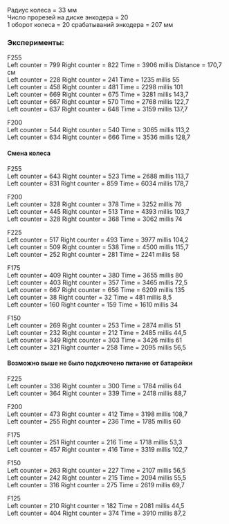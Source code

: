   Радиус колеса = 33 мм  
  Число прорезей на диске энкодера = 20  
  1 оборот колеса = 20 срабатываний  энкодера = 207 мм  
### Эксперименты:
  F255  
    Left counter = 799 Right counter = 822 Time = 3906 millis Distance = 170,7 см  
    Left counter = 228 Right counter = 241 Time = 1235 millis 55  
    Left counter = 458 Right counter = 481 Time = 2298 millis 101  
    Left counter = 669 Right counter = 675 Time = 3281 millis 143,7  
    Left counter = 667 Right counter = 570 Time = 2768 millis 122,7  
    Left counter = 637 Right counter = 648 Time = 3159 millis 137,7  

  F200  
    Left counter = 544 Right counter = 540 Time = 3065 millis 113,2  
    Left counter = 634 Right counter = 666 Time = 3536 millis 128,7  

#### Смена колеса  
  F255  
    Left counter = 643 Right counter = 523 Time = 2688 millis 113,7  
    Left counter = 831 Right counter = 859 Time = 6034 millis 178,7  

  F200  
    Left counter = 328 Right counter = 378 Time = 3252 millis 76  
    Left counter = 445 Right counter = 513 Time = 4393 millis 103,7    
    Left counter = 328 Right counter = 368 Time = 3062 millis 74  

  F225  
    Left counter = 517 Right counter = 493 Time = 3977 millis 104,2   
    Left counter = 509 Right counter = 538 Time = 4500 millis 115,7  
    Left counter = 252 Right counter = 281 Time = 2241 millis 58  

  F175  
    Left counter = 409 Right counter = 380 Time = 3655 millis 80  
    Left counter = 403 Right counter = 357 Time = 3465 millis 72,5  
    Left counter = 667 Right counter = 656 Time = 6209 millis 135  
    Left counter = 38 Right counter = 32 Time = 481 millis 8,5  
    Left counter = 160 Right counter = 159 Time = 1610 millis 34  

  F150  
    Left counter = 269 Right counter = 253 Time = 2874 millis 51  
    Left counter = 232 Right counter = 212 Time = 2485 millis 44,5  
    Left counter = 349 Right counter = 303 Time = 3426 millis 61  
    Left counter = 321 Right counter = 258 Time = 2095 millis 56,5  

#### Возможно выше не было подключено питание от батарейки 

  F225  
    Left counter = 336 Right counter = 300 Time = 1784 millis 64  
    Left counter = 364 Right counter = 339 Time = 2418 millis 88,7  

  F200  
    Left counter = 473 Right counter = 412 Time = 3198 millis 108,7  
    Left counter = 255 Right counter = 236 Time = 1785 millis 60  

  F175  
    Left counter = 251 Right counter = 216 Time = 1718 millis 53,3  
    Left counter = 457 Right counter = 416 Time = 3319 millis 102,7  

  F150  
    Left counter = 263 Right counter = 227 Time = 2107 millis 56,5  
    Left counter = 242 Right counter = 215 Time = 2094 millis 55,5  
    Left counter = 316 Right counter = 275 Time = 2619 millis 69,7  

  F125  
    Left counter = 210 Right counter = 182 Time = 2081 millis 44,5  
    Left counter = 404 Right counter = 374 Time = 3910 millis 87,2  
